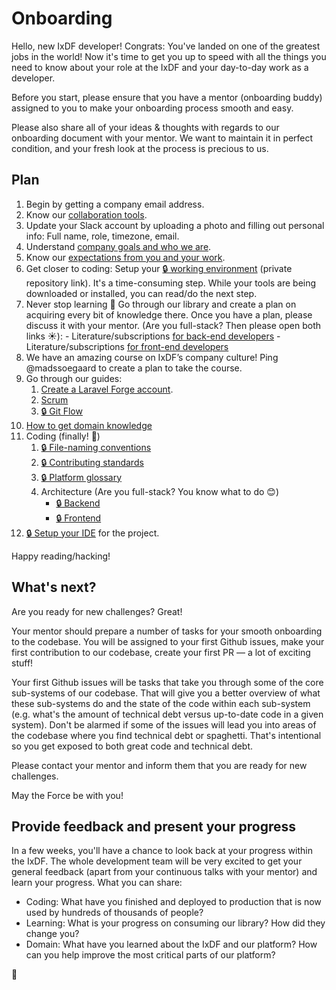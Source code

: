 # Onboarding

Hello, new IxDF developer! Congrats: You've landed on one of the greatest jobs in the world!
Now it's time to get you up to speed with all the things you need to know about your role at the IxDF
and your day-to-day work as a developer.

Before you start, please ensure that you have a mentor (onboarding buddy) assigned to you
to make your onboarding process smooth and easy.

Please also share all of your ideas & thoughts with regards to our onboarding document with your mentor.
We want to maintain it in perfect condition, and your fresh look at the process is precious to us.

## Plan

1.  Begin by getting a company email address.
1.  Know our [collaboration tools](../collaboration-tools.md).
1.  Update your Slack account by uploading a photo and filling out personal info: Full name, role, timezone, email.
1.  Understand [company goals and who we are](../../company/about.md).
1.  Know our [expectations from you and your work](../expectations.md).
1.  Get closer to coding: Setup your [🔒 working environment](https://github.com/InteractionDesignFoundation/IDF-web/blob/develop/docs/environment/first-run/README.md) (private repository link).
    It's a time-consuming step. While your tools are being downloaded or installed, you can read/do the next step.
1.  Never stop learning 📖 Go through our library and create a plan on acquiring every bit of knowledge there.
    Once you have a plan, please discuss it with your mentor. (Are you full-stack? Then please open both links ☀️): - Literature/subscriptions [for back-end developers](../../library/back-end/literature.md) - Literature/subscriptions [for front-end developers](../../library/front-end/literature.md)
1.  We have an amazing course on IxDF’s company culture! Ping @madssoegaard to create a plan to take the course.
1.  Go through our guides:
    1. [Create a Laravel Forge account](onboarding__forge.md).
    1. [Scrum](../scrum/README.md)
    1. [🔒 Git Flow](https://github.com/InteractionDesignFoundation/IDF-web/blob/develop/docs/workflows/git-flow.md)
1.  [How to get domain knowledge](onboarding--domain-knowledge.md)
1.  Coding (finally! 🎉)
    1. [🔒 File-naming conventions](https://github.com/InteractionDesignFoundation/IDF-web/blob/develop/docs/code/naming-conventions.md)
    1. [🔒 Contributing standards](https://github.com/InteractionDesignFoundation/IDF-web/blob/develop/CONTRIBUTING.md)
    1. [🔒 Platform glossary](https://github.com/InteractionDesignFoundation/IDF-web/blob/develop/docs/glossary.md)
    1. Architecture (Are you full-stack? You know what to do 😊)
       - [🔒 Backend](https://github.com/InteractionDesignFoundation/IDF-web/blob/develop/docs/code/backend/architecture.md)
       - [🔒 Frontend](https://github.com/InteractionDesignFoundation/IDF-web/blob/develop/docs/code/frontend/architecture.md)
1.  [🔒 Setup your IDE](https://github.com/InteractionDesignFoundation/IDF-web/blob/develop/docs/environment/IDE/README.md)
    for the project.

Happy reading/hacking!

## What's next?

Are you ready for new challenges? Great!

Your mentor should prepare a number of tasks for your smooth onboarding to the codebase. You will be assigned to your first Github issues, make your first contribution to our codebase, create your first PR — a lot of exciting stuff!

Your first Github issues will be tasks that take you through some of the core sub-systems of our codebase. That will give you a better overview of what these sub-systems do and the state of the code within each sub-system (e.g. what's the amount of technical debt versus up-to-date code in a given system). Don't be alarmed if some of the issues will lead you into areas of the codebase where you find technical debt or spaghetti. That's intentional so you get exposed to both great code and technical debt.

Please contact your mentor and inform them that you are ready for new challenges.

May the Force be with you!

## Provide feedback and present your progress

In a few weeks, you'll have a chance to look back at your progress within the IxDF.
The whole development team will be very excited to get your general feedback
(apart from your continuous talks with your mentor) and learn your progress. What you can share:

- Coding: What have you finished and deployed to production that is now used by hundreds of thousands of people?
- Learning: What is your progress on consuming our library? How did they change you?
- Domain: What have you learned about the IxDF and our platform?
  How can you help improve the most critical parts of our platform?

🦄
